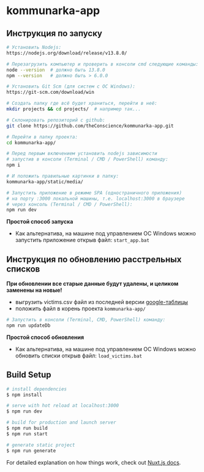 # kommunarka-app



## Инструкция по запуску
```bash
# Установить Nodejs:
https://nodejs.org/download/release/v13.8.0/

# Перезагрузить компьютер и проверить в консоли cmd следующие команды:
node --version  # должно быть 13.8.0
npm --version   # должно быть > 6.0.0

# Установить Git Scm (для систем с ОС Windows):
https://git-scm.com/download/win

# Cоздать папку где всё будет храниться, перейти в неё:
mkdir projects && cd projects/  # например так...

# Cклонировать репозиторий с github:
git clone https://github.com/theConscience/kommunarka-app.git

# Перейти в папку проекта:
cd kommunarka-app/

# Перед первым включением установить nodejs зависимости
# запустив в консоли (Terminal / CMD / PowerShell) команду:
npm i

# И положить правильные картинки в папку:
kommunarka-app/static/media/

# Запустить приложение в режиме SPA (одностраничного приложения)
# на порту :3000 локальной машины, т.е. localhost:3000 в браузере
# через консоль (Terminal / CMD / PowerShell):
npm run dev
```
**Простой способ запуска**
- Как альтернатива, на машине под управлением ОС Windows можно запустить приложение открыв файл:
`start_app.bat`



## Инструкция по обновлению расстрельных списков
**При обновлении все старые данные будут удалены, и целиком заменены на новые!**
- выгрузить victims.csv файл из последней версии [google-таблицы](https://docs.google.com/spreadsheets/d/1iF2WbN2jLQgHxKTZsfT5lu9T00dCZxsbL0lZuO1340U/edit?usp=sharing
)
- положить файл в корень проекта `kommunarka-app/`
```bash
# Запустить в консоли (Terminal, CMD, PowerShell) команду:
npm run updateDb
```
**Простой способ обновления**
- Как альтернатива, на машине под управлением ОС Windows можно обновить списки открыв файл:
`load_victims.bat`



## Build Setup

```bash
# install dependencies
$ npm install

# serve with hot reload at localhost:3000
$ npm run dev

# build for production and launch server
$ npm run build
$ npm run start

# generate static project
$ npm run generate
```

For detailed explanation on how things work, check out [Nuxt.js docs](https://nuxtjs.org).
